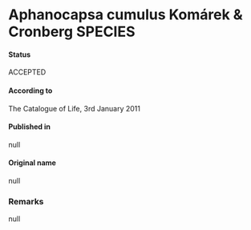 # Aphanocapsa cumulus Komárek & Cronberg SPECIES

#### Status
ACCEPTED

#### According to
The Catalogue of Life, 3rd January 2011

#### Published in
null

#### Original name
null

### Remarks
null